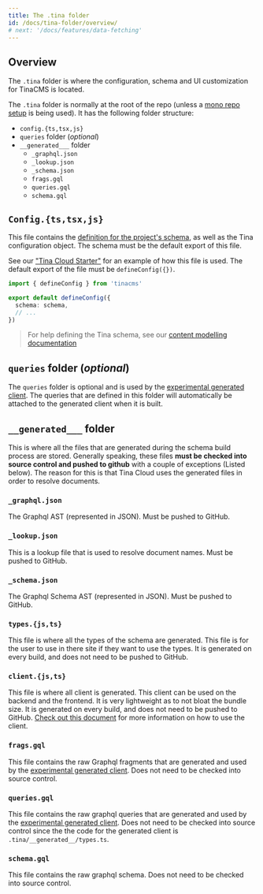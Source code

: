```yaml
---
title: The .tina folder
id: /docs/tina-folder/overview/
# next: '/docs/features/data-fetching'
---
```


## Overview

The `.tina` folder is where the configuration, schema and UI customization for TinaCMS is located.

The `.tina` folder is normally at the root of the repo (unless a [mono repo setup](/docs/tina-cloud/faq/#does-tina-cloud-work-with-monorepos) is being used). It has the following folder structure:

- `config.{ts,tsx,js}`
- `queries` folder (_optional_)
- `__generated___` folder
  - `_graphql.json`
  - `_lookup.json`
  - `_schema.json`
  - `frags.gql`
  - `queries.gql`
  - `schema.gql`

## `Config.{ts,tsx,js}`

This file contains the [definition for the project's schema](/docs/schema), as well as the Tina configuration object. The schema must be the default export of this file.

See our ["Tina Cloud Starter"](https://github.com/tinacms/tina-cloud-starter/blob/main/.tina/config.ts) for an example of how this file is used. The default export of the file must be `defineConfig({})`.

```ts
import { defineConfig } from 'tinacms'

export default defineConfig({
  schema: schema,
  // ...
})
```

> For help defining the Tina schema, see our [content modelling documentation](/docs/schema/)

## `queries` folder (_optional_)

The `queries` folder is optional and is used by the [experimental generated client](/docs/data-fetching/overview/). The queries that are defined in this folder will automatically be attached to the generated client when it is built.

## `__generated___` folder

This is where all the files that are generated during the schema build process are stored. Generally speaking, these files **must be checked into source control and pushed to github** with a couple of exceptions (Listed below). The reason for this is that Tina Cloud uses the generated files in order to resolve documents.

### `_graphql.json`

The Graphql AST (represented in JSON). Must be pushed to GitHub.

### `_lookup.json`

This is a lookup file that is used to resolve document names. Must be pushed to GitHub.

### `_schema.json`

The Graphql Schema AST (represented in JSON). Must be pushed to GitHub.

### `types.{js,ts}`

This file is where all the types of the schema are generated. This file is for the user to use in there site if they want to use the types. It is generated on every build, and does not need to be pushed to GitHub.

### `client.{js,ts}`

This file is where all client is generated. This client can be used on the backend and the frontend. It is very lightweight as to not bloat the bundle size. It is generated on every build, and does not need to be pushed to GitHub. [Check out this document](/docs/data-fetching/overview/) for more information on how to use the client.

### `frags.gql`

This file contains the raw Graphql fragments that are generated and used by the [experimental generated client](/docs/data-fetching/overview/). Does not need to be checked into source control.

### `queries.gql`

This file contains the raw graphql queries that are generated and used by the [experimental generated client](/docs/data-fetching/overview/). Does not need to be checked into source control since the the code for the generated client is `.tina/__generated__/types.ts`.

### `schema.gql`

This file contains the raw graphql schema. Does not need to be checked into source control.
